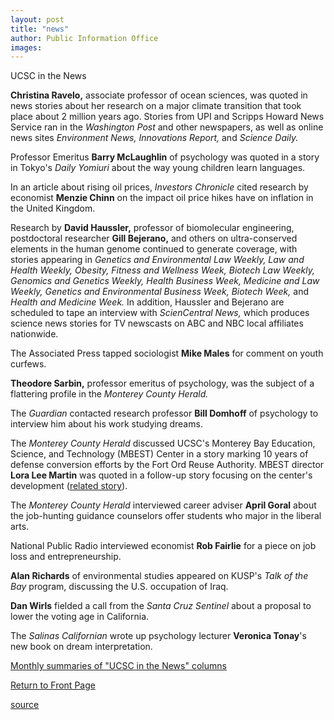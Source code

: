 ```yaml
---
layout: post
title: "news"
author: Public Information Office
images:
---
```


UCSC in the News

**Christina Ravelo,** associate professor of ocean sciences, was quoted in news stories about her research on a major climate transition that took place about 2 million years ago. Stories from UPI and Scripps Howard News Service ran in the _Washington Post_ and other newspapers, as well as online news sites _Environment News, Innovations Report,_ and _Science Daily._

Professor Emeritus **Barry McLaughlin** of psychology was quoted in a story in Tokyo's _Daily Yomiuri_ about the way young children learn languages.

In an article about rising oil prices, _Investors Chronicle_ cited research by economist **Menzie Chinn** on the impact oil price hikes have on inflation in the United Kingdom.

Research by **David Haussler,** professor of biomolecular engineering, postdoctoral researcher **Gill Bejerano,** and others on ultra-conserved elements in the human genome continued to generate coverage, with stories appearing in _Genetics and Environmental Law Weekly, Law and Health Weekly, Obesity, Fitness and Wellness Week, Biotech Law Weekly, Genomics and Genetics Weekly, Health Business Week, Medicine and Law Weekly, Genetics and Environmental Business Week, Biotech Week,_ and _Health and Medicine Week._ In addition, Haussler and Bejerano are scheduled to tape an interview with _ScienCentral News,_ which produces science news stories for TV newscasts on ABC and NBC local affiliates nationwide.  

The Associated Press tapped sociologist **Mike Males** for comment on youth curfews.

**Theodore Sarbin,** professor emeritus of psychology, was the subject of a flattering profile in the _Monterey County Herald._

The _Guardian_ contacted research professor **Bill Domhoff** of psychology to interview him about his work studying dreams.

The _Monterey County Herald_ discussed UCSC's Monterey Bay Education, Science, and Technology (MBEST) Center in a story marking 10 years of defense conversion efforts by the Fort Ord Reuse Authority. MBEST director **Lora Lee Martin** was quoted in a follow-up story focusing on the center's development ([related story][1]).

The _Monterey County Herald_ interviewed career adviser **April Goral** about the job-hunting guidance counselors offer students who major in the liberal arts.

National Public Radio interviewed economist **Rob Fairlie** for a piece on job loss and entrepreneurship.

**Alan Richards** of environmental studies appeared on KUSP's _Talk of the Bay_ program, discussing the U.S. occupation of Iraq.

**Dan Wirls** fielded a call from the _Santa Cruz Sentinel_ about a proposal to lower the voting age in California.

The _Salinas Californian_ wrote up psychology lecturer **Veronica Tonay**'s new book on dream interpretation.

[Monthly summaries of "UCSC in the News" columns][2]  

[Return to Front Page][3]

[1]: pubs.html
[2]: http://www.ucsc.edu/news_events/media_highlights
[3]: http://currents.ucsc.edu/

[source](http://www1.ucsc.edu/currents/03-04/05-31/news.html "Permalink to news")
